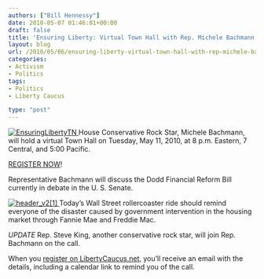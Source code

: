 ```yaml
---
authors: ["Bill Hennessy"]
date: 2010-05-07 01:46:01+00:00
draft: false
title: 'Ensuring Liberty: Virtual Town Hall with Rep. Michele Bachmann'
layout: blog
url: /2010/05/06/ensuring-liberty-virtual-town-hall-with-rep-michele-bachmann/
categories:
- Activism
- Politics
tags:
- Politics
- Liberty Caucus

type: "post"
---
```


[![EnsuringLibertyTN](https://hennessysview.com/wp-content/uploads/2010/05/EnsuringLibertyTN.jpg)
](https://libertycaucus.net) House Conservative Rock Star, Michele Bachmann, will hold a virtual Town Hall on Tuesday, May 11, 2010, at 8 p.m. Eastern, 7 Central, and 5:00 Pacific.

 

[REGISTER NOW](https://events.constantcontact.com/register/eventReg?oeidk=a07e2vnt2jgfd8c9ed7&oseq=)!

 

Representative Bachmann will discuss the Dodd Financial Reform Bill currently in debate in the U. S. Senate.

 

[![header_v2[1]](https://hennessysview.com/wp-content/uploads/2010/05/header_v21_thumb.jpg)
](https://hennessysview.com/wp-content/uploads/2010/05/header_v21.jpg) Today’s Wall Street rollercoaster ride should remind everyone of the disaster caused by government intervention in the housing market through Fannie Mae and Freddie Mac. 

 

*UPDATE* Rep. Steve King, another conservative rock star, will join Rep. Bachmann on the call. 

 

When you [register on LibertyCaucus.net](https://events.constantcontact.com/register/eventReg?oeidk=a07e2vnt2jgfd8c9ed7&oseq=), you’ll receive an email with the details, including a calendar link to remind you of the call.
